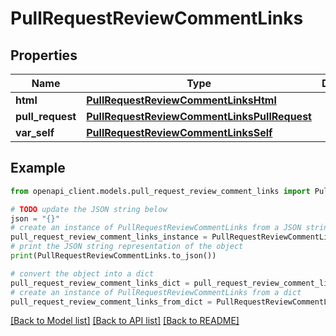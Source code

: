 # PullRequestReviewCommentLinks


## Properties

Name | Type | Description | Notes
------------ | ------------- | ------------- | -------------
**html** | [**PullRequestReviewCommentLinksHtml**](PullRequestReviewCommentLinksHtml.md) |  | 
**pull_request** | [**PullRequestReviewCommentLinksPullRequest**](PullRequestReviewCommentLinksPullRequest.md) |  | 
**var_self** | [**PullRequestReviewCommentLinksSelf**](PullRequestReviewCommentLinksSelf.md) |  | 

## Example

```python
from openapi_client.models.pull_request_review_comment_links import PullRequestReviewCommentLinks

# TODO update the JSON string below
json = "{}"
# create an instance of PullRequestReviewCommentLinks from a JSON string
pull_request_review_comment_links_instance = PullRequestReviewCommentLinks.from_json(json)
# print the JSON string representation of the object
print(PullRequestReviewCommentLinks.to_json())

# convert the object into a dict
pull_request_review_comment_links_dict = pull_request_review_comment_links_instance.to_dict()
# create an instance of PullRequestReviewCommentLinks from a dict
pull_request_review_comment_links_from_dict = PullRequestReviewCommentLinks.from_dict(pull_request_review_comment_links_dict)
```
[[Back to Model list]](../README.md#documentation-for-models) [[Back to API list]](../README.md#documentation-for-api-endpoints) [[Back to README]](../README.md)


